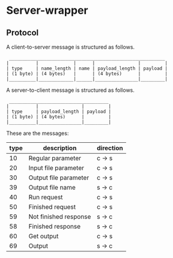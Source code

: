Server-wrapper
==============

Protocol
--------

A client-to-server message is structured as follows.

     __________________________________________________________
    |          |             |      |                |         |
    | type     | name_length | name | payload_length | payload |
    | (1 byte) | (4 bytes)   |      | (4 bytes)      |         |
    |__________|_____________|______|________________|_________|

A server-to-client message is structured as follows.

     _____________________________________
    |          |                |         |
    | type     | payload_length | payload |
    | (1 byte) | (4 bytes)      |         |
    |__________|________________|_________|


These are the messages:

| type | description           | direction |
|------|-----------------------|-----------|
| 10   | Regular parameter     | c -> s    |
| 20   | Input file parameter  | c -> s    |
| 30   | Output file parameter | c -> s    |
| 39   | Output file name      | s -> c    |
| 40   | Run request           | c -> s    |
| 50   | Finished request      | c -> s    |
| 59   | Not finished response | s -> c    |
| 58   | Finished response     | s -> c    |
| 60   | Get output            | c -> s    |
| 69   | Output                | s -> c    |
